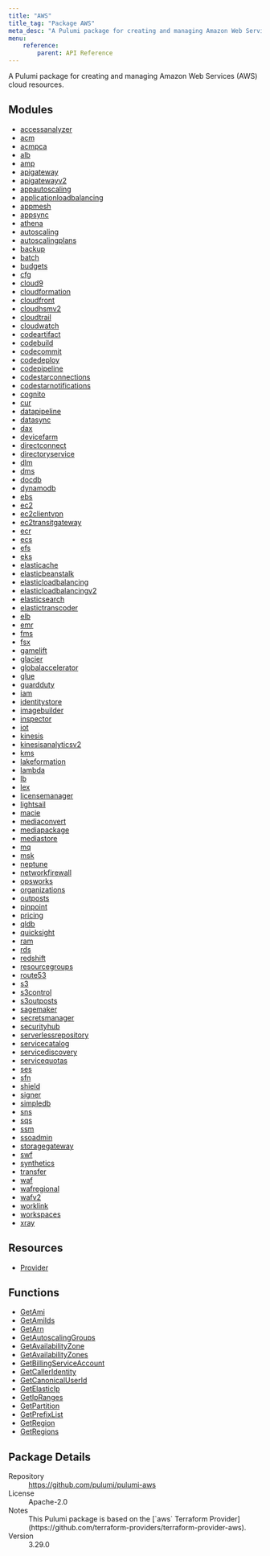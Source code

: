 ```yaml
---
title: "AWS"
title_tag: "Package AWS"
meta_desc: "A Pulumi package for creating and managing Amazon Web Services (AWS) cloud resources."
menu:
    reference:
        parent: API Reference
---
```


<!-- WARNING: this file was generated by Pulumi Docs Generator. -->
<!-- Do not edit by hand unless you're certain you know what you are doing! -->

A Pulumi package for creating and managing Amazon Web Services (AWS) cloud resources.

<h2 id="modules">Modules</h2>
<ul class="api">
    <li><a href="accessanalyzer/" title="accessanalyzer"><span class="symbol module"></span>accessanalyzer</a></li>
    <li><a href="acm/" title="acm"><span class="symbol module"></span>acm</a></li>
    <li><a href="acmpca/" title="acmpca"><span class="symbol module"></span>acmpca</a></li>
    <li><a href="alb/" title="alb"><span class="symbol module"></span>alb</a></li>
    <li><a href="amp/" title="amp"><span class="symbol module"></span>amp</a></li>
    <li><a href="apigateway/" title="apigateway"><span class="symbol module"></span>apigateway</a></li>
    <li><a href="apigatewayv2/" title="apigatewayv2"><span class="symbol module"></span>apigatewayv2</a></li>
    <li><a href="appautoscaling/" title="appautoscaling"><span class="symbol module"></span>appautoscaling</a></li>
    <li><a href="applicationloadbalancing/" title="applicationloadbalancing"><span class="symbol module"></span>applicationloadbalancing</a></li>
    <li><a href="appmesh/" title="appmesh"><span class="symbol module"></span>appmesh</a></li>
    <li><a href="appsync/" title="appsync"><span class="symbol module"></span>appsync</a></li>
    <li><a href="athena/" title="athena"><span class="symbol module"></span>athena</a></li>
    <li><a href="autoscaling/" title="autoscaling"><span class="symbol module"></span>autoscaling</a></li>
    <li><a href="autoscalingplans/" title="autoscalingplans"><span class="symbol module"></span>autoscalingplans</a></li>
    <li><a href="backup/" title="backup"><span class="symbol module"></span>backup</a></li>
    <li><a href="batch/" title="batch"><span class="symbol module"></span>batch</a></li>
    <li><a href="budgets/" title="budgets"><span class="symbol module"></span>budgets</a></li>
    <li><a href="cfg/" title="cfg"><span class="symbol module"></span>cfg</a></li>
    <li><a href="cloud9/" title="cloud9"><span class="symbol module"></span>cloud9</a></li>
    <li><a href="cloudformation/" title="cloudformation"><span class="symbol module"></span>cloudformation</a></li>
    <li><a href="cloudfront/" title="cloudfront"><span class="symbol module"></span>cloudfront</a></li>
    <li><a href="cloudhsmv2/" title="cloudhsmv2"><span class="symbol module"></span>cloudhsmv2</a></li>
    <li><a href="cloudtrail/" title="cloudtrail"><span class="symbol module"></span>cloudtrail</a></li>
    <li><a href="cloudwatch/" title="cloudwatch"><span class="symbol module"></span>cloudwatch</a></li>
    <li><a href="codeartifact/" title="codeartifact"><span class="symbol module"></span>codeartifact</a></li>
    <li><a href="codebuild/" title="codebuild"><span class="symbol module"></span>codebuild</a></li>
    <li><a href="codecommit/" title="codecommit"><span class="symbol module"></span>codecommit</a></li>
    <li><a href="codedeploy/" title="codedeploy"><span class="symbol module"></span>codedeploy</a></li>
    <li><a href="codepipeline/" title="codepipeline"><span class="symbol module"></span>codepipeline</a></li>
    <li><a href="codestarconnections/" title="codestarconnections"><span class="symbol module"></span>codestarconnections</a></li>
    <li><a href="codestarnotifications/" title="codestarnotifications"><span class="symbol module"></span>codestarnotifications</a></li>
    <li><a href="cognito/" title="cognito"><span class="symbol module"></span>cognito</a></li>
    <li><a href="cur/" title="cur"><span class="symbol module"></span>cur</a></li>
    <li><a href="datapipeline/" title="datapipeline"><span class="symbol module"></span>datapipeline</a></li>
    <li><a href="datasync/" title="datasync"><span class="symbol module"></span>datasync</a></li>
    <li><a href="dax/" title="dax"><span class="symbol module"></span>dax</a></li>
    <li><a href="devicefarm/" title="devicefarm"><span class="symbol module"></span>devicefarm</a></li>
    <li><a href="directconnect/" title="directconnect"><span class="symbol module"></span>directconnect</a></li>
    <li><a href="directoryservice/" title="directoryservice"><span class="symbol module"></span>directoryservice</a></li>
    <li><a href="dlm/" title="dlm"><span class="symbol module"></span>dlm</a></li>
    <li><a href="dms/" title="dms"><span class="symbol module"></span>dms</a></li>
    <li><a href="docdb/" title="docdb"><span class="symbol module"></span>docdb</a></li>
    <li><a href="dynamodb/" title="dynamodb"><span class="symbol module"></span>dynamodb</a></li>
    <li><a href="ebs/" title="ebs"><span class="symbol module"></span>ebs</a></li>
    <li><a href="ec2/" title="ec2"><span class="symbol module"></span>ec2</a></li>
    <li><a href="ec2clientvpn/" title="ec2clientvpn"><span class="symbol module"></span>ec2clientvpn</a></li>
    <li><a href="ec2transitgateway/" title="ec2transitgateway"><span class="symbol module"></span>ec2transitgateway</a></li>
    <li><a href="ecr/" title="ecr"><span class="symbol module"></span>ecr</a></li>
    <li><a href="ecs/" title="ecs"><span class="symbol module"></span>ecs</a></li>
    <li><a href="efs/" title="efs"><span class="symbol module"></span>efs</a></li>
    <li><a href="eks/" title="eks"><span class="symbol module"></span>eks</a></li>
    <li><a href="elasticache/" title="elasticache"><span class="symbol module"></span>elasticache</a></li>
    <li><a href="elasticbeanstalk/" title="elasticbeanstalk"><span class="symbol module"></span>elasticbeanstalk</a></li>
    <li><a href="elasticloadbalancing/" title="elasticloadbalancing"><span class="symbol module"></span>elasticloadbalancing</a></li>
    <li><a href="elasticloadbalancingv2/" title="elasticloadbalancingv2"><span class="symbol module"></span>elasticloadbalancingv2</a></li>
    <li><a href="elasticsearch/" title="elasticsearch"><span class="symbol module"></span>elasticsearch</a></li>
    <li><a href="elastictranscoder/" title="elastictranscoder"><span class="symbol module"></span>elastictranscoder</a></li>
    <li><a href="elb/" title="elb"><span class="symbol module"></span>elb</a></li>
    <li><a href="emr/" title="emr"><span class="symbol module"></span>emr</a></li>
    <li><a href="fms/" title="fms"><span class="symbol module"></span>fms</a></li>
    <li><a href="fsx/" title="fsx"><span class="symbol module"></span>fsx</a></li>
    <li><a href="gamelift/" title="gamelift"><span class="symbol module"></span>gamelift</a></li>
    <li><a href="glacier/" title="glacier"><span class="symbol module"></span>glacier</a></li>
    <li><a href="globalaccelerator/" title="globalaccelerator"><span class="symbol module"></span>globalaccelerator</a></li>
    <li><a href="glue/" title="glue"><span class="symbol module"></span>glue</a></li>
    <li><a href="guardduty/" title="guardduty"><span class="symbol module"></span>guardduty</a></li>
    <li><a href="iam/" title="iam"><span class="symbol module"></span>iam</a></li>
    <li><a href="identitystore/" title="identitystore"><span class="symbol module"></span>identitystore</a></li>
    <li><a href="imagebuilder/" title="imagebuilder"><span class="symbol module"></span>imagebuilder</a></li>
    <li><a href="inspector/" title="inspector"><span class="symbol module"></span>inspector</a></li>
    <li><a href="iot/" title="iot"><span class="symbol module"></span>iot</a></li>
    <li><a href="kinesis/" title="kinesis"><span class="symbol module"></span>kinesis</a></li>
    <li><a href="kinesisanalyticsv2/" title="kinesisanalyticsv2"><span class="symbol module"></span>kinesisanalyticsv2</a></li>
    <li><a href="kms/" title="kms"><span class="symbol module"></span>kms</a></li>
    <li><a href="lakeformation/" title="lakeformation"><span class="symbol module"></span>lakeformation</a></li>
    <li><a href="lambda/" title="lambda"><span class="symbol module"></span>lambda</a></li>
    <li><a href="lb/" title="lb"><span class="symbol module"></span>lb</a></li>
    <li><a href="lex/" title="lex"><span class="symbol module"></span>lex</a></li>
    <li><a href="licensemanager/" title="licensemanager"><span class="symbol module"></span>licensemanager</a></li>
    <li><a href="lightsail/" title="lightsail"><span class="symbol module"></span>lightsail</a></li>
    <li><a href="macie/" title="macie"><span class="symbol module"></span>macie</a></li>
    <li><a href="mediaconvert/" title="mediaconvert"><span class="symbol module"></span>mediaconvert</a></li>
    <li><a href="mediapackage/" title="mediapackage"><span class="symbol module"></span>mediapackage</a></li>
    <li><a href="mediastore/" title="mediastore"><span class="symbol module"></span>mediastore</a></li>
    <li><a href="mq/" title="mq"><span class="symbol module"></span>mq</a></li>
    <li><a href="msk/" title="msk"><span class="symbol module"></span>msk</a></li>
    <li><a href="neptune/" title="neptune"><span class="symbol module"></span>neptune</a></li>
    <li><a href="networkfirewall/" title="networkfirewall"><span class="symbol module"></span>networkfirewall</a></li>
    <li><a href="opsworks/" title="opsworks"><span class="symbol module"></span>opsworks</a></li>
    <li><a href="organizations/" title="organizations"><span class="symbol module"></span>organizations</a></li>
    <li><a href="outposts/" title="outposts"><span class="symbol module"></span>outposts</a></li>
    <li><a href="pinpoint/" title="pinpoint"><span class="symbol module"></span>pinpoint</a></li>
    <li><a href="pricing/" title="pricing"><span class="symbol module"></span>pricing</a></li>
    <li><a href="qldb/" title="qldb"><span class="symbol module"></span>qldb</a></li>
    <li><a href="quicksight/" title="quicksight"><span class="symbol module"></span>quicksight</a></li>
    <li><a href="ram/" title="ram"><span class="symbol module"></span>ram</a></li>
    <li><a href="rds/" title="rds"><span class="symbol module"></span>rds</a></li>
    <li><a href="redshift/" title="redshift"><span class="symbol module"></span>redshift</a></li>
    <li><a href="resourcegroups/" title="resourcegroups"><span class="symbol module"></span>resourcegroups</a></li>
    <li><a href="route53/" title="route53"><span class="symbol module"></span>route53</a></li>
    <li><a href="s3/" title="s3"><span class="symbol module"></span>s3</a></li>
    <li><a href="s3control/" title="s3control"><span class="symbol module"></span>s3control</a></li>
    <li><a href="s3outposts/" title="s3outposts"><span class="symbol module"></span>s3outposts</a></li>
    <li><a href="sagemaker/" title="sagemaker"><span class="symbol module"></span>sagemaker</a></li>
    <li><a href="secretsmanager/" title="secretsmanager"><span class="symbol module"></span>secretsmanager</a></li>
    <li><a href="securityhub/" title="securityhub"><span class="symbol module"></span>securityhub</a></li>
    <li><a href="serverlessrepository/" title="serverlessrepository"><span class="symbol module"></span>serverlessrepository</a></li>
    <li><a href="servicecatalog/" title="servicecatalog"><span class="symbol module"></span>servicecatalog</a></li>
    <li><a href="servicediscovery/" title="servicediscovery"><span class="symbol module"></span>servicediscovery</a></li>
    <li><a href="servicequotas/" title="servicequotas"><span class="symbol module"></span>servicequotas</a></li>
    <li><a href="ses/" title="ses"><span class="symbol module"></span>ses</a></li>
    <li><a href="sfn/" title="sfn"><span class="symbol module"></span>sfn</a></li>
    <li><a href="shield/" title="shield"><span class="symbol module"></span>shield</a></li>
    <li><a href="signer/" title="signer"><span class="symbol module"></span>signer</a></li>
    <li><a href="simpledb/" title="simpledb"><span class="symbol module"></span>simpledb</a></li>
    <li><a href="sns/" title="sns"><span class="symbol module"></span>sns</a></li>
    <li><a href="sqs/" title="sqs"><span class="symbol module"></span>sqs</a></li>
    <li><a href="ssm/" title="ssm"><span class="symbol module"></span>ssm</a></li>
    <li><a href="ssoadmin/" title="ssoadmin"><span class="symbol module"></span>ssoadmin</a></li>
    <li><a href="storagegateway/" title="storagegateway"><span class="symbol module"></span>storagegateway</a></li>
    <li><a href="swf/" title="swf"><span class="symbol module"></span>swf</a></li>
    <li><a href="synthetics/" title="synthetics"><span class="symbol module"></span>synthetics</a></li>
    <li><a href="transfer/" title="transfer"><span class="symbol module"></span>transfer</a></li>
    <li><a href="waf/" title="waf"><span class="symbol module"></span>waf</a></li>
    <li><a href="wafregional/" title="wafregional"><span class="symbol module"></span>wafregional</a></li>
    <li><a href="wafv2/" title="wafv2"><span class="symbol module"></span>wafv2</a></li>
    <li><a href="worklink/" title="worklink"><span class="symbol module"></span>worklink</a></li>
    <li><a href="workspaces/" title="workspaces"><span class="symbol module"></span>workspaces</a></li>
    <li><a href="xray/" title="xray"><span class="symbol module"></span>xray</a></li>
</ul>

<h2 id="resources">Resources</h2>
<ul class="api">
    <li><a href="provider" title="Provider"><span class="symbol resource"></span>Provider</a></li>
</ul>

<h2 id="functions">Functions</h2>
<ul class="api">
    <li><a href="getami" title="GetAmi"><span class="symbol function"></span>GetAmi</a></li>
    <li><a href="getamiids" title="GetAmiIds"><span class="symbol function"></span>GetAmiIds</a></li>
    <li><a href="getarn" title="GetArn"><span class="symbol function"></span>GetArn</a></li>
    <li><a href="getautoscalinggroups" title="GetAutoscalingGroups"><span class="symbol function"></span>GetAutoscalingGroups</a></li>
    <li><a href="getavailabilityzone" title="GetAvailabilityZone"><span class="symbol function"></span>GetAvailabilityZone</a></li>
    <li><a href="getavailabilityzones" title="GetAvailabilityZones"><span class="symbol function"></span>GetAvailabilityZones</a></li>
    <li><a href="getbillingserviceaccount" title="GetBillingServiceAccount"><span class="symbol function"></span>GetBillingServiceAccount</a></li>
    <li><a href="getcalleridentity" title="GetCallerIdentity"><span class="symbol function"></span>GetCallerIdentity</a></li>
    <li><a href="getcanonicaluserid" title="GetCanonicalUserId"><span class="symbol function"></span>GetCanonicalUserId</a></li>
    <li><a href="getelasticip" title="GetElasticIp"><span class="symbol function"></span>GetElasticIp</a></li>
    <li><a href="getipranges" title="GetIpRanges"><span class="symbol function"></span>GetIpRanges</a></li>
    <li><a href="getpartition" title="GetPartition"><span class="symbol function"></span>GetPartition</a></li>
    <li><a href="getprefixlist" title="GetPrefixList"><span class="symbol function"></span>GetPrefixList</a></li>
    <li><a href="getregion" title="GetRegion"><span class="symbol function"></span>GetRegion</a></li>
    <li><a href="getregions" title="GetRegions"><span class="symbol function"></span>GetRegions</a></li>
</ul>

<h2 id="package-details">Package Details</h2>
<dl class="package-details">
	<dt>Repository</dt>
	<dd><a href="https://github.com/pulumi/pulumi-aws">https://github.com/pulumi/pulumi-aws</a></dd>
	<dt>License</dt>
	<dd>Apache-2.0</dd>
	<dt>Notes</dt>
	<dd>This Pulumi package is based on the [`aws` Terraform Provider](https://github.com/terraform-providers/terraform-provider-aws).</dd>
	<dt>Version</dt>
	<dd>3.29.0</dd>
</dl>

